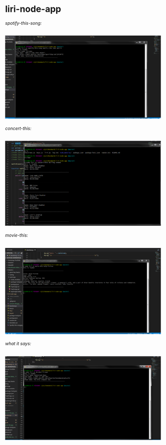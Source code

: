 # liri-node-app

###### spotify-this-song:
![](https://github.com/nickvenn/liri-node-app/blob/master/Spotify-this-song.jpg)
###### concert-this:
![](https://github.com/nickvenn/liri-node-app/blob/master/concert-this.jpg)
###### movie-this:
![](https://github.com/nickvenn/liri-node-app/blob/master/movie-this.jpg)
###### what it says:
![](https://github.com/nickvenn/liri-node-app/blob/master/do-what-it-says.jpg)

